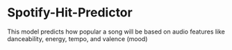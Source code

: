 # Spotify-Hit-Predictor
This model predicts how popular a song will be based on audio features like danceability, energy, tempo, and valence (mood)
